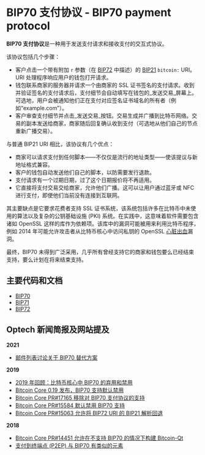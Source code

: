 # BIP70 支付协议 - BIP70 payment protocol

**BIP70 支付协议**是一种用于发送支付请求和接收支付的交互式协议。

该协议包括几个步骤：

* 客户点击一个带有附加 `r` 参数（在 [BIP72](https://github.com/bitcoin/bips/blob/master/bip-0072.mediawiki) 中描述）的 [BIP21](https://github.com/bitcoin/bips/blob/master/bip-0021.mediawiki) `bitcoin:` URI。URI 处理程序响应用户的钱包打开请求。
* 钱包联系商家的服务器并请求一个由商家的 SSL 证书签名的支付请求。收到并验证签名的支付请求后，支付细节会自动填写在钱包的_发送交易_屏幕上。可选地，用户会被通知他们正在支付对应签名证书域名的所有者（例如“example.com”）。
* 客户审查支付细节并点击_发送交易_按钮。交易生成并广播到比特币网络。交易的副本发送给商家，商家随后回复确认收到支付（可选地从他们自己的节点重新广播交易）。

与普通 BIP21 URI 相比，该协议有几个优点：

* 商家可以请求支付到任何脚本——不仅仅是流行的地址类型——使该提议与新地址格式兼容。
* 客户的钱包自动发送他们自己的脚本，以防需要发行退款。
* 支付请求有一个过期日期，过了这个日期报价将不再适用。
* 它直接将支付交易交给商家，允许他们广播。这可以让用户通过蓝牙或 NFC 进行支付，即使他们当前没有连接到互联网。

其主要缺点是它要求花费者支持 SSL 证书系统，该系统包括许多在比特币中未使用的算法以及复杂的公钥基础设施 (PKI) 系统。在实践中，这意味着软件需要包含诸如 OpenSSL 这样的库作为依赖项。该库中的漏洞可能被用来利用比特币程序，例如 2014 年可能允许攻击者从比特币核心中访问私钥的 OpenSSL [心脏出血](http://heartbleed.com/)漏洞。

最终，BIP70 未得到广泛采用，几乎所有曾经支持它的商家和钱包要么已经结束支持，要么计划在将来结束支持。

## 主要代码和文档

* [BIP70](https://github.com/bitcoin/bips/blob/master/bip-0070.mediawiki)
* [BIP71](https://github.com/bitcoin/bips/blob/master/bip-0071.mediawiki)
* [BIP72](https://github.com/bitcoin/bips/blob/master/bip-0072.mediawiki)

## Optech 新闻简报及网站提及

**2021**

* [邮件列表讨论关于 BIP70 替代方案](https://bitcoinops.org/en/newsletters/2021/03/03/#discussion-about-a-bip70-replacement)

**2019**

* [2019 年回顾：比特币核心中 BIP70 的弃用和禁用](https://bitcoinops.org/en/newsletters/2019/12/28/#bip70)
* [Bitcoin Core 0.19 发布，BIP70 支持默认禁用](https://bitcoinops.org/en/newsletters/2019/11/27/#deprecated-or-removed-features)
* [Bitcoin Core PR#17165 移除对 BIP70 支付协议的支持](https://bitcoinops.org/en/newsletters/2019/10/30/#bitcoin-core-17165)
* [Bitcoin Core PR#15584 默认禁用 BIP70 支持](https://bitcoinops.org/en/newsletters/2019/09/18/#bitcoin-core-15584)
* [Bitcoin Core PR#15063 允许将 BIP72 URI 的 BIP21 解析回退](https://bitcoinops.org/en/newsletters/2019/02/19/#bitcoin-core-15063)

**2018**

* [Bitcoin Core PR#14451 允许在不支持 BIP70 的情况下构建 Bitcoin-Qt](https://bitcoinops.org/en/newsletters/2018/10/30/#bitcoin-core-14451)
* [支付到终端点 (P2EP) 与 BIP70 有类似的元素](https://bitcoinops.org/en/newsletters/2018/08/14/#pay-to-end-point-p2ep-idea-proposed)
